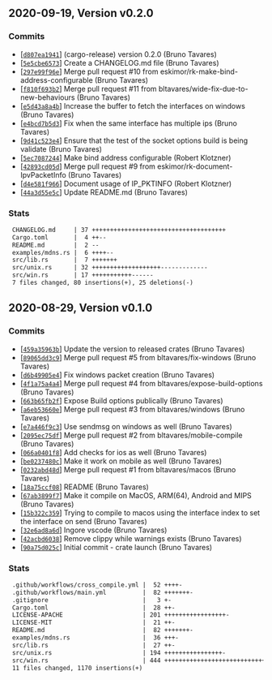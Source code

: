 ## 2020-09-19, Version v0.2.0
### Commits
- [[`d807ea1941`](https://github.com/bltavares/multicast-socket/commit/d807ea19418005c7410d9c3eee426d284b72ee79)] (cargo-release) version 0.2.0 (Bruno Tavares)
- [[`5e5cbe6573`](https://github.com/bltavares/multicast-socket/commit/5e5cbe65733af03f0c45226c3de1046d64982eee)] Create a CHANGELOG.md file (Bruno Tavares)
- [[`297e99f96e`](https://github.com/bltavares/multicast-socket/commit/297e99f96eea320ae6ebfd9bf36cda53e323e083)] Merge pull request #10 from eskimor/rk-make-bind-address-configurable (Bruno Tavares)
- [[`f810f693b2`](https://github.com/bltavares/multicast-socket/commit/f810f693b2030a19565fe104491c43472dd21e81)] Merge pull request #11 from bltavares/wide-fix-due-to-new-behaviours (Bruno Tavares)
- [[`e5d43a8a4b`](https://github.com/bltavares/multicast-socket/commit/e5d43a8a4bef8db6fc7bf4071af66950974d016d)] Increase the buffer to fetch the interfaces on windows (Bruno Tavares)
- [[`e4bcd7b5d3`](https://github.com/bltavares/multicast-socket/commit/e4bcd7b5d36ea6e815c32942adf8bfc5d88e7965)] Fix when the same interface has multiple ips (Bruno Tavares)
- [[`9d41c523e4`](https://github.com/bltavares/multicast-socket/commit/9d41c523e4c29227d7725de5d273c1f4525d2ae6)] Ensure that the test of the socket options build is being validate (Bruno Tavares)
- [[`5ec7087244`](https://github.com/bltavares/multicast-socket/commit/5ec7087244d0811cb059f276a85b3e3afeb6ab72)] Make bind address configurable (Robert Klotzner)
- [[`42893cd05d`](https://github.com/bltavares/multicast-socket/commit/42893cd05df51262d02d585acb21c8a9e90e1c08)] Merge pull request #9 from eskimor/rk-document-IpvPacketInfo (Bruno Tavares)
- [[`d4e581f966`](https://github.com/bltavares/multicast-socket/commit/d4e581f966c2419cf179742c08181228b3eb7d90)] Document usage of IP_PKTINFO (Robert Klotzner)
- [[`44a3d55e5c`](https://github.com/bltavares/multicast-socket/commit/44a3d55e5c25d3bb72150a3de42ff6a0af4da85b)] Update README.md (Bruno Tavares)

### Stats
```diff
 CHANGELOG.md     | 37 +++++++++++++++++++++++++++++++++++++
 Cargo.toml       |  4 ++--
 README.md        |  2 --
 examples/mdns.rs |  6 ++++--
 src/lib.rs       |  7 +++++++
 src/unix.rs      | 32 +++++++++++++++++++-------------
 src/win.rs       | 17 +++++++++++------
 7 files changed, 80 insertions(+), 25 deletions(-)
```


## 2020-08-29, Version v0.1.0
### Commits
- [[`459a35963b`](https://github.com/bltavares/multicast-socket/commit/459a35963b1957d38da1ab946667de7b15e0890a)] Update the version to released crates (Bruno Tavares)
- [[`89065dd3c9`](https://github.com/bltavares/multicast-socket/commit/89065dd3c919c2d636d2348c9f84573e77127fc4)] Merge pull request #5 from bltavares/fix-windows (Bruno Tavares)
- [[`d6b49905e4`](https://github.com/bltavares/multicast-socket/commit/d6b49905e4cb9d265215e14a364df62fd235e43c)] Fix windows packet creation (Bruno Tavares)
- [[`4f1a75a4a4`](https://github.com/bltavares/multicast-socket/commit/4f1a75a4a40ad98d7a743e079349c7e6fceceb18)] Merge pull request #4 from bltavares/expose-build-options (Bruno Tavares)
- [[`663b65fb2f`](https://github.com/bltavares/multicast-socket/commit/663b65fb2f5a3690d8dea7681a1c0a0c5fed2f59)] Expose Build options publically (Bruno Tavares)
- [[`a6eb53660e`](https://github.com/bltavares/multicast-socket/commit/a6eb53660e4ce9bdaf46811799457adb06e0ae2b)] Merge pull request #3 from bltavares/windows (Bruno Tavares)
- [[`e7a446f9c3`](https://github.com/bltavares/multicast-socket/commit/e7a446f9c3121e9e2acf404121163674cdb3123f)] Use sendmsg on windows as well (Bruno Tavares)
- [[`2095ec75df`](https://github.com/bltavares/multicast-socket/commit/2095ec75df798255465d43855770632a4cdda5c5)] Merge pull request #2 from bltavares/mobile-compile (Bruno Tavares)
- [[`066a0401f8`](https://github.com/bltavares/multicast-socket/commit/066a0401f8542f3c58bd509fbeccac845b4cba91)] Add checks for ios as well (Bruno Tavares)
- [[`be0237480c`](https://github.com/bltavares/multicast-socket/commit/be0237480cf7a94397171965f9db7b72eb3632fe)] Make it work on mobile as well (Bruno Tavares)
- [[`0232abd48d`](https://github.com/bltavares/multicast-socket/commit/0232abd48df8b05e914cdcfd1df0c52fb76fcd59)] Merge pull request #1 from bltavares/macos (Bruno Tavares)
- [[`18a75ccf08`](https://github.com/bltavares/multicast-socket/commit/18a75ccf088951c3683a024963e944efcc8a36d8)] README (Bruno Tavares)
- [[`67ab3899f7`](https://github.com/bltavares/multicast-socket/commit/67ab3899f7928c5d78063b224d9aaa8bc4aa95c4)] Make it compile on MacOS, ARM(64), Android and MIPS (Bruno Tavares)
- [[`15b322c359`](https://github.com/bltavares/multicast-socket/commit/15b322c3592e9380da12604ebc0f4497d068e96b)] Trying to compile to macos using the interface index to set the interface on send (Bruno Tavares)
- [[`32e6ad8a6d`](https://github.com/bltavares/multicast-socket/commit/32e6ad8a6d33b5449c2f981f602ceb3e70c3acca)] Ingore vscode (Bruno Tavares)
- [[`42acbd6038`](https://github.com/bltavares/multicast-socket/commit/42acbd6038d7986ae9bdd20279555c047afaf079)] Remove clippy while warnings exists (Bruno Tavares)
- [[`90a75d025c`](https://github.com/bltavares/multicast-socket/commit/90a75d025c121e7017da78f1be83481b88143548)] Initial commit - crate launch (Bruno Tavares)

### Stats
```diff
 .github/workflows/cross_compile.yml |  52 ++++-
 .github/workflows/main.yml          |  82 +++++++-
 .gitignore                          |   3 +-
 Cargo.toml                          |  28 ++-
 LICENSE-APACHE                      | 201 +++++++++++++++++-
 LICENSE-MIT                         |  21 ++-
 README.md                           |  82 +++++++-
 examples/mdns.rs                    |  36 +++-
 src/lib.rs                          |  27 ++-
 src/unix.rs                         | 194 ++++++++++++++++-
 src/win.rs                          | 444 +++++++++++++++++++++++++++++++++++++-
 11 files changed, 1170 insertions(+)
```


